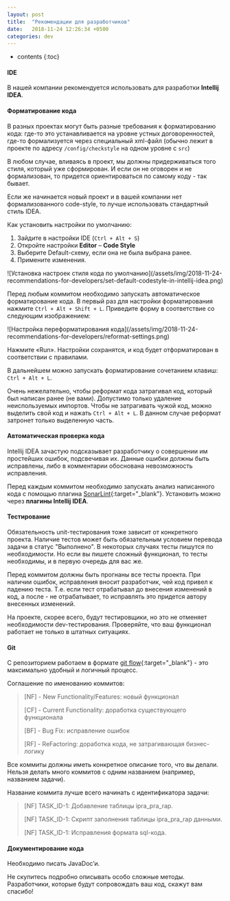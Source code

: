 ```yaml
---
layout: post
title:  "Рекомендации для разработчиков"
date:   2018-11-24 12:26:34 +0500
categories: dev
---
```


* contents
{:toc}

#### IDE
В нашей компании рекомендуется использовать для разработки **Intellij IDEA**.

#### Форматирование кода
В разных проектах могут быть разные требования к форматированию кода: где-то это устанавливается на уровне устных договоренностей, где-то формализуется через специальный xml-файл (обычно лежит в проекте по адресу `/config/checkstyle` на одном уровне с `src`)

В любом случае, вливаясь в проект, мы должны придерживаться того стиля, который уже сформирован. И если он не оговорен и не формализован, то придется ориентироваться по самому коду - так бывает.

Если же начинается новый проект и в вашей компании нет формализованного code-style, то лучше использовать стандартный стиль IDEA.

Как установить настройки по умолчанию:

1. Зайдите в настройки IDE (`Ctrl + Alt + S`)
2. Откройте настройки **Editor** – **Code Style**
3. Выберите Default-схему, если она не была выбрана ранее.
4. Примените изменения.

<div class="img_container">
![Установка настроек стиля кода по умолчанию](/assets/img/2018-11-24-recommendations-for-developers/set-default-codestyle-in-intellij-idea.png)
</div>


Перед любым коммитом необходимо запускать автоматическое форматирование кода. В первый раз для настройки форматирования нажмите `Ctrl + Alt + Shift + L`. Приведите форму в соответствие со следующим изображением:

<div class="img_container">
![Настройка переформатирования кода](/assets/img/2018-11-24-recommendations-for-developers/reformat-settings.png)
</div>

Нажмите «Run». Настройки сохранятся, и код будет отформатирован в соответствии с правилами.

В дальнейшем можно запускать форматирование сочетанием клавиш: `Ctrl + Alt + L`.

Очень нежелательно, чтобы реформат кода затрагивал код, который был написан ранее (не вами). Допустимо только удаление неиспользуемых импортов.
Чтобы не затрагивать чужой код, можно выделить свой код и нажать `Ctrl + Alt + L`. В данном случае реформат затронет только выделенную часть.



#### Автоматическая проверка кода
Intellij IDEA зачастую подсказывает разработчику о совершении им простейших ошибок, подсвечивая их. Данные ошибки должны быть исправлены, либо в комментарии обоснована невозможность исправления.

Перед каждым коммитом необходимо запускать анализ написанного кода с помощью плагина [SonarLint](https://www.sonarlint.org/intellij/){:target="_blank"}. Установить можно через **плагины Intellij IDEA**.



#### Тестирование
Обязательность unit-тестирования тоже зависит от конкретного проекта. Наличие тестов может быть обязательным условием перевода задачи в статус "Выполнено". В некоторых случаях тесты пишутся по необходимости. Но если вы пишете сложный функционал, то тесты необходимы, и в первую очередь для вас же.

Перед коммитом должны быть прогнаны все тесты проекта. При наличии ошибок, исправления вносит разработчик, чей код привел к падению теста. Т.е. если тест отрабатывал до внесения изменений в код, а после - не отрабатывает, то исправлять это придется автору внесенных изменений.

На проекте, скорее всего, будут тестировщики, но это не отменяет необходимости dev-тестирования. Проверяйте, что ваш функционал работает не только в штатных ситуациях.



#### Git
С репозиторием работаем в формате [git flow](https://danielkummer.github.io/git-flow-cheatsheet/index.ru_RU.html){:target="_blank"} - это максимально удобный и логичный процесс.

Соглашение по именованию коммитов:

> [NF] - New Functionality/Features: новый функционал
> 
> [CF] - Current Functionality: доработка существующего функционала
> 
> [BF] - Bug Fix: исправление ошибок
> 
> [RF] - ReFactoring: доработка кода, не затрагивающая бизнес-логику



Все коммиты должны иметь конкретное описание того, что вы делали. Нельзя делать много коммитов с одним названием (например, названием задачи).

Название коммита лучше всего начинать с идентификатора задачи:

> [NF] TASK_ID-1: Добавление таблицы ipra_pra_rap.
> 
> [NF] TASK_ID-1: Скрипт заполнения таблицы ipra_pra_rap данными.
> 
> [NF] TASK_ID-1: Исправления формата sql-кода.


#### Документирование кода
Необходимо писать JavaDoc’и.

Не скупитесь подробно описывать особо сложные методы. Разработчики, которые будут сопровождать ваш код, скажут вам спасибо!
